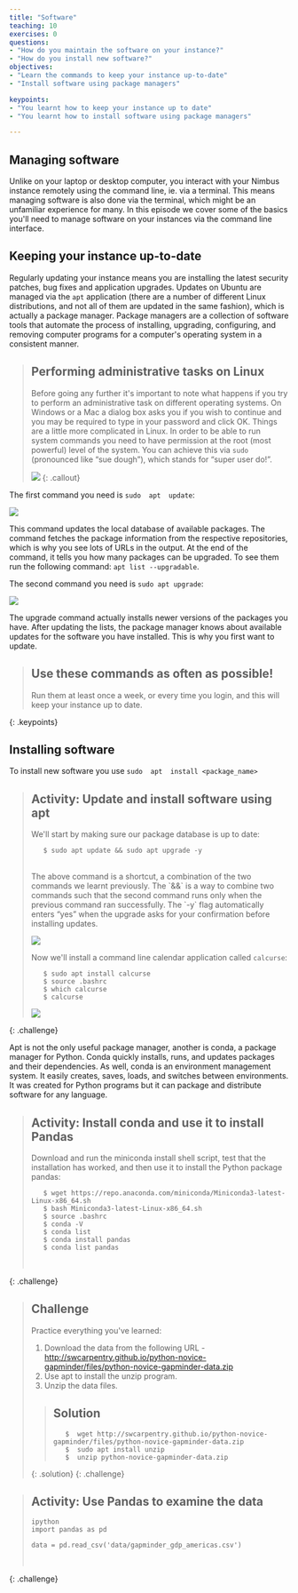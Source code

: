 ```yaml
---
title: "Software"
teaching: 10
exercises: 0
questions:
- "How do you maintain the software on your instance?"
- "How do you install new software?"
objectives:
- "Learn the commands to keep your instance up-to-date"
- "Install software using package managers"

keypoints:
- "You learnt how to keep your instance up to date"
- "You learnt how to install software using package managers"

---
```


## Managing software

Unlike on your laptop or desktop computer, you interact with your Nimbus instance remotely using the command line, ie. via a terminal. This means managing software is also done via the terminal, which might be an unfamiliar experience for many. In this episode we cover some of the basics you'll need to manage software on your instances via the command line interface.

## Keeping your instance up-to-date

Regularly updating your instance means you are installing the latest security patches, bug fixes and application upgrades. Updates on Ubuntu are managed via the `apt` application (there are a number of different Linux distributions, and not all of them are updated in the same fashion), which is actually a package manager. Package managers are a collection of software tools that automate the process of installing, upgrading, configuring, and removing computer programs for a computer's operating system in a consistent manner.

> ## Performing administrative tasks on Linux
> Before going any further it's important to note what happens if you try to perform an administrative task on different operating systems. On Windows or a Mac a dialog box asks you if you wish to continue and you may be required to type in your password and click OK. Things are a little more complicated in Linux. In order to be able to run system commands you need to have permission at the root (most powerful) level of the system. You can achieve this via `sudo` (pronounced like “sue dough”), which stands for “super user do!”.
>
><kbd><img src="{{ page.root }}/fig/sandwich-1.png" /></kbd>
{: .callout}


The first command you need is `sudo  apt  update`:

<kbd><img src="{{ page.root }}/fig/apt_update.gif" /></kbd>

This command updates the local database of available packages. The command fetches the package information from the respective repositories, which is why you see lots of URLs in the output.  At the end of the command, it tells you how many packages can be upgraded.
To see them run the following command: `apt list --upgradable`.

The second command you need is `sudo apt upgrade`:

<kbd><img src="{{ page.root }}/fig/apt_upgrade.png" /></kbd>

The upgrade command actually installs newer versions of the packages you have. After updating the lists, the package manager knows about available updates for the software you have installed. This is why you first want to update.

> ## Use these commands as often as possible!
> Run them at least once a week, or every time you login, and this will keep your instance up to date.
>
{: .keypoints}



## Installing software

To install new software you use `sudo  apt  install <package_name>`


> ## Activity: Update and install software using apt
> We'll start by making sure our package database is up to date:
>~~~
>    $ sudo apt update && sudo apt upgrade -y
>~~~
> <br>
> The above command is a shortcut, a combination of the two commands we learnt previously. The `&&` is a way to combine two commands such that the second command runs only when the previous command ran successfully. The `-y` flag automatically enters “yes” when the upgrade asks for your confirmation before installing updates.
>
><kbd><img src="{{ page.root }}/fig/apt_update_upgrade.gif" /></kbd>
>
> Now we'll install a command line calendar application called `calcurse`:
>~~~
>    $ sudo apt install calcurse
>    $ source .bashrc
>    $ which calcurse
>    $ calcurse
>~~~
>
><kbd><img src="{{ page.root }}/fig/apt_calcurse.gif" /></kbd>
>
{: .challenge}

Apt is not the only useful package manager, another is conda, a package manager for Python. Conda quickly installs, runs, and updates packages and their dependencies. As well, conda is an environment management system. It easily creates, saves, loads, and switches between environments. It was created for Python programs but it can package and distribute software for any language.

> ## Activity: Install conda and use it to install Pandas
> Download and run the miniconda install shell script, test that the installation has worked, and then use it to install the Python package pandas:
>~~~
>    $ wget https://repo.anaconda.com/miniconda/Miniconda3-latest-Linux-x86_64.sh
>    $ bash Miniconda3-latest-Linux-x86_64.sh
>    $ source .bashrc
>    $ conda -V
>    $ conda list
>    $ conda install pandas
>    $ conda list pandas
>~~~
> <br>
>
{: .challenge}

> ## Challenge
> Practice everything you've learned:
> 1. Download the data from the following URL - http://swcarpentry.github.io/python-novice-gapminder/files/python-novice-gapminder-data.zip
> 2. Use apt to install the unzip program.
> 3. Unzip the data files.
>
> > ## Solution
> >
> >~~~
> >    $  wget http://swcarpentry.github.io/python-novice-gapminder/files/python-novice-gapminder-data.zip
> >    $  sudo apt install unzip
> >    $  unzip python-novice-gapminder-data.zip
> >~~~
> >
> {: .solution}
{: .challenge}

> ## Activity: Use Pandas to examine the data
>
>~~~
> ipython
> import pandas as pd
>
>data = pd.read_csv('data/gapminder_gdp_americas.csv')
>~~~
> <br>
>
{: .challenge}
